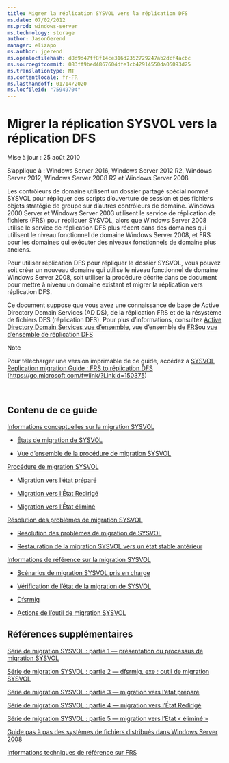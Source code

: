 ```yaml
---
title: Migrer la réplication SYSVOL vers la réplication DFS
ms.date: 07/02/2012
ms.prod: windows-server
ms.technology: storage
author: JasonGerend
manager: elizapo
ms.author: jgerend
ms.openlocfilehash: d8d9d47ff8f14ce316d2352729247ab2dcf4acbc
ms.sourcegitcommit: 083ff9bed4867604dfe1cb42914550da05093d25
ms.translationtype: MT
ms.contentlocale: fr-FR
ms.lasthandoff: 01/14/2020
ms.locfileid: "75949704"
---
```

# <a name="migrate-sysvol-replication-to-dfs-replication"></a>Migrer la réplication SYSVOL vers la réplication DFS


Mise à jour : 25 août 2010

S’applique à : Windows Server 2016, Windows Server 2012 R2, Windows Server 2012, Windows Server 2008 R2 et Windows Server 2008

Les contrôleurs de domaine utilisent un dossier partagé spécial nommé SYSVOL pour répliquer des scripts d’ouverture de session et des fichiers objets stratégie de groupe sur d’autres contrôleurs de domaine. Windows 2000 Server et Windows Server 2003 utilisent le service de réplication de fichiers (FRS) pour répliquer SYSVOL, alors que Windows Server 2008 utilise le service de réplication DFS plus récent dans des domaines qui utilisent le niveau fonctionnel de domaine Windows Server 2008, et FRS pour les domaines qui exécuter des niveaux fonctionnels de domaine plus anciens.

Pour utiliser réplication DFS pour répliquer le dossier SYSVOL, vous pouvez soit créer un nouveau domaine qui utilise le niveau fonctionnel de domaine Windows Server 2008, soit utiliser la procédure décrite dans ce document pour mettre à niveau un domaine existant et migrer la réplication vers réplication DFS.

Ce document suppose que vous avez une connaissance de base de Active Directory Domain Services (AD DS), de la réplication FRS et de la résystème de fichiers DFS (réplication DFS). Pour plus d’informations, consultez [Active Directory Domain Services vue d’ensemble](https://go.microsoft.com/fwlink/?linkid=147787), vue d’ensemble de [FRS](https://go.microsoft.com/fwlink/?linkid=121763)ou [vue d’ensemble de réplication DFS](https://go.microsoft.com/fwlink/?linkid=121762)


> [!NOTE]
> Pour télécharger une version imprimable de ce guide, accédez à <a href="https://go.microsoft.com/fwlink/?linkid=150375">SYSVOL Replication migration Guide : FRS to réplication DFS</a> (https://go.microsoft.com/fwlink/?LinkId=150375)
<br>


## <a name="in-this-guide"></a>Contenu de ce guide

[Informations conceptuelles sur la migration SYSVOL](https://docs.microsoft.com/previous-versions/windows/it-pro/windows-server-2008-R2-and-2008/dd640170(v=ws.10))

  - [États de migration de SYSVOL](https://docs.microsoft.com/previous-versions/windows/it-pro/windows-server-2008-R2-and-2008/dd641052(v=ws.10))  
      
  - [Vue d’ensemble de la procédure de migration SYSVOL](https://docs.microsoft.com/previous-versions/windows/it-pro/windows-server-2008-R2-and-2008/dd639809(v=ws.10))  
      

[Procédure de migration SYSVOL](https://docs.microsoft.com/previous-versions/windows/it-pro/windows-server-2008-R2-and-2008/dd639860(v=ws.10))

  - [Migration vers l’état préparé](https://docs.microsoft.com/previous-versions/windows/it-pro/windows-server-2008-R2-and-2008/dd641193(v=ws.10))  
      
  - [Migration vers l’État Redirigé](https://docs.microsoft.com/previous-versions/windows/it-pro/windows-server-2008-R2-and-2008/dd641340(v=ws.10))  
      
  - [Migration vers l’État éliminé](https://docs.microsoft.com/previous-versions/windows/it-pro/windows-server-2008-R2-and-2008/dd640254(v=ws.10))  
      

[Résolution des problèmes de migration SYSVOL](https://docs.microsoft.com/previous-versions/windows/it-pro/windows-server-2008-R2-and-2008/dd640395(v=ws.10))

  - [Résolution des problèmes de migration de SYSVOL](https://docs.microsoft.com/previous-versions/windows/it-pro/windows-server-2008-R2-and-2008/dd639976(v=ws.10))  
      
  - [Restauration de la migration SYSVOL vers un état stable antérieur](https://docs.microsoft.com/previous-versions/windows/it-pro/windows-server-2008-R2-and-2008/dd640509(v=ws.10))  
      

[Informations de référence sur la migration SYSVOL](https://docs.microsoft.com/previous-versions/windows/it-pro/windows-server-2008-R2-and-2008/dd640293(v=ws.10))

  - [Scénarios de migration SYSVOL pris en charge](https://docs.microsoft.com/previous-versions/windows/it-pro/windows-server-2008-R2-and-2008/dd639854(v=ws.10))  
      
  - [Vérification de l’état de la migration de SYSVOL](https://docs.microsoft.com/previous-versions/windows/it-pro/windows-server-2008-R2-and-2008/dd639789(v=ws.10))  
      
  - [Dfsrmig](https://docs.microsoft.com/previous-versions/windows/it-pro/windows-server-2008-R2-and-2008/dd641227(v=ws.10))  
      
  - [Actions de l’outil de migration SYSVOL](https://docs.microsoft.com/previous-versions/windows/it-pro/windows-server-2008-R2-and-2008/dd639712(v=ws.10))  
      

## <a name="additional-references"></a>Références supplémentaires

[Série de migration SYSVOL : partie 1 — présentation du processus de migration SYSVOL](https://go.microsoft.com/fwlink/?linkid=121756)

[Série de migration SYSVOL : partie 2 — dfsrmig. exe : outil de migration SYSVOL](https://go.microsoft.com/fwlink/?linkid=121757)

[Série de migration SYSVOL : partie 3 — migration vers l’état préparé](https://go.microsoft.com/fwlink/?linkid=121758)

[Série de migration SYSVOL : partie 4 — migration vers l’État Redirigé](https://go.microsoft.com/fwlink/?linkid=121759)

[Série de migration SYSVOL : partie 5 — migration vers l’État « éliminé »](https://go.microsoft.com/fwlink/?linkid=121760)

[Guide pas à pas des systèmes de fichiers distribués dans Windows Server 2008](https://go.microsoft.com/fwlink/?linkid=85231)

[Informations techniques de référence sur FRS](https://go.microsoft.com/fwlink/?linkid=121764)

